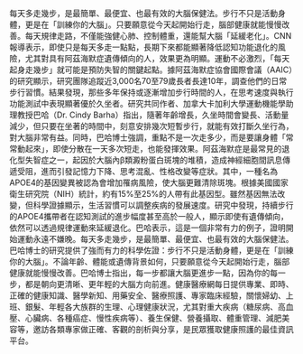 每天多走幾步，是最簡單、最便宜、也最有效的大腦保健法。步行不只是活動身體，更是在「訓練你的大腦」。只要願意從今天起開始行走，腦部健康就能慢慢改善。每天規律走路，不僅能強健心肺、控制體重，還能幫大腦「延緩老化」。CNN報導表示，即使只是每天多走一點點，長期下來都能顯著降低認知功能退化的風險，尤其對具有阿茲海默症遺傳傾向的人，效果更為明顯。運動不必激烈，「每天起身走幾步」就可能是預防失智的關鍵起點。據阿茲海默症協會國際會議（AAIC）的研究顯示，研究團隊追蹤近3,000名70至79歲長者長達10年，調查他們的日常步行習慣。結果發現，那些多年保持或逐漸增加步行時間的人，在思考速度與執行功能測試中表現顯著優於久坐者。研究共同作者、加拿大卡加利大學運動機能學助理教授巴哈（Dr. Cindy Barha）指出，隨著年齡增長，久坐時間會變長、活動量減少，但只要在坐著的時間中，刻意安排幾次短暫步行，就能有效打斷久坐行為，對大腦非常有益。同時，巴哈博士強調，重點不是一次走多少，而是要讓身體「常常動起來」，即使分散在一天多次短走，也能發揮效果。阿茲海默症是最常見的退化型失智症之一，起因於大腦內β類澱粉蛋白斑塊的堆積，造成神經細胞間訊息傳遞受阻，進而引發記憶力下降、思考混亂、性格改變等症狀。其中，一種名為APOE4的基因變異被認為會增加罹病風險，使大腦更難清除斑塊。根據美國國家衛生研究院（NIH）統計，約有15%至25%的人帶有此基因型。雖然基因無法改變，但科學證據顯示，生活習慣可以調整疾病的發展速度。研究中發現，持續步行的APOE4攜帶者在認知測試的進步幅度甚至高於一般人，顯示即使有遺傳傾向，依然可以透過規律運動來延緩退化。巴哈表示，這是一個非常有力的例子，證明開始運動永遠不嫌晚。每天多走幾步，是最簡單、最便宜、也最有效的大腦保健法。巴哈博士的研究提供了強而有力的科學佐證：步行不只是活動身體，更是在「訓練你的大腦」。不論年齡、體能或遺傳背景如何，只要願意從今天起開始行走，腦部健康就能慢慢改善。巴哈博士指出，每一步都讓大腦更進步一點，因為你的每一步，都是朝向更清晰、更年輕的大腦方向前進。健康醫療網每日提供專業、即時、正確的健康知識、醫學新知、用藥安全、醫療照護、專家臨床經驗，關懷婦幼、上班、銀髮、年輕各大族群的生理、心理健康狀況，尤其對重大疾病（糖尿病、高血壓、心臟病、各種癌症、慢性疾病等）、養生保健、營養攝取、體重管理、減肥美容等，邀訪各類專家做正確、客觀的剖析與分享，是民眾獲取健康照護的最佳資訊平台。